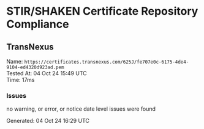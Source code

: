 # STIR/SHAKEN Certificate Repository Compliance

## TransNexus

Name: `https://certificates.transnexus.com/625J/fe707e0c-6175-4de4-9104-ed4320d923ad.pem`\
Tested At: 04 Oct 24 15:49 UTC\
Time: 17ms

### Issues

no warning, or error, or notice date level issues were found

Generated: 04 Oct 24 16:29 UTC